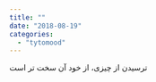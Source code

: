 ```yaml
---
title: ""
date: "2018-08-19"
categories: 
  - "tytomood"
---
```


ترسیدن از چیزی، از خود آن سخت تر است
